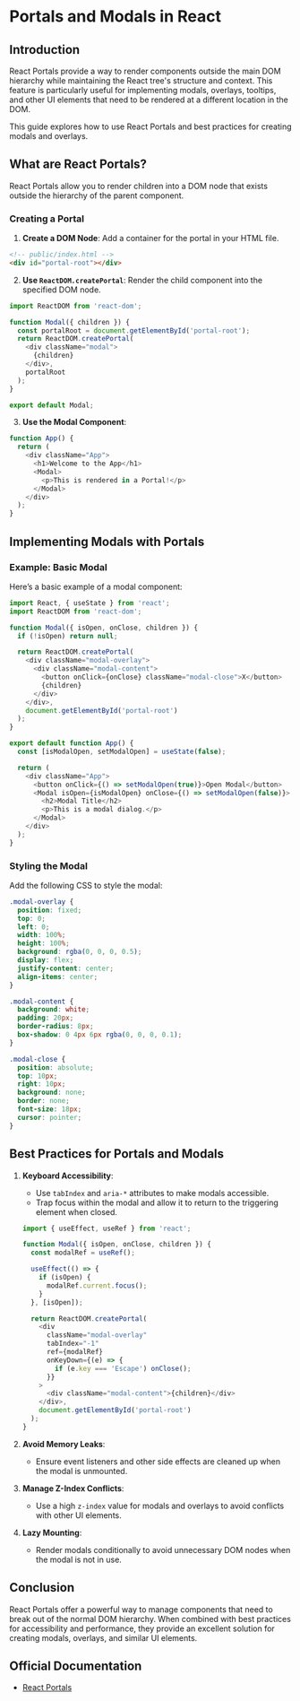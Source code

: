 # Portals and Modals in React

## Introduction

React Portals provide a way to render components outside the main DOM hierarchy while maintaining the React tree's structure and context. This feature is particularly useful for implementing modals, overlays, tooltips, and other UI elements that need to be rendered at a different location in the DOM.

This guide explores how to use React Portals and best practices for creating modals and overlays.

## What are React Portals?

React Portals allow you to render children into a DOM node that exists outside the hierarchy of the parent component.

### Creating a Portal

1. **Create a DOM Node**: Add a container for the portal in your HTML file.

```html
<!-- public/index.html -->
<div id="portal-root"></div>
```

2. **Use `ReactDOM.createPortal`**: Render the child component into the specified DOM node.

```javascript
import ReactDOM from 'react-dom';

function Modal({ children }) {
  const portalRoot = document.getElementById('portal-root');
  return ReactDOM.createPortal(
    <div className="modal">
      {children}
    </div>,
    portalRoot
  );
}

export default Modal;
```

3. **Use the Modal Component**:

```javascript
function App() {
  return (
    <div className="App">
      <h1>Welcome to the App</h1>
      <Modal>
        <p>This is rendered in a Portal!</p>
      </Modal>
    </div>
  );
}
```

## Implementing Modals with Portals

### Example: Basic Modal

Here’s a basic example of a modal component:

```javascript
import React, { useState } from 'react';
import ReactDOM from 'react-dom';

function Modal({ isOpen, onClose, children }) {
  if (!isOpen) return null;

  return ReactDOM.createPortal(
    <div className="modal-overlay">
      <div className="modal-content">
        <button onClick={onClose} className="modal-close">X</button>
        {children}
      </div>
    </div>,
    document.getElementById('portal-root')
  );
}

export default function App() {
  const [isModalOpen, setModalOpen] = useState(false);

  return (
    <div className="App">
      <button onClick={() => setModalOpen(true)}>Open Modal</button>
      <Modal isOpen={isModalOpen} onClose={() => setModalOpen(false)}>
        <h2>Modal Title</h2>
        <p>This is a modal dialog.</p>
      </Modal>
    </div>
  );
}
```

### Styling the Modal

Add the following CSS to style the modal:

```css
.modal-overlay {
  position: fixed;
  top: 0;
  left: 0;
  width: 100%;
  height: 100%;
  background: rgba(0, 0, 0, 0.5);
  display: flex;
  justify-content: center;
  align-items: center;
}

.modal-content {
  background: white;
  padding: 20px;
  border-radius: 8px;
  box-shadow: 0 4px 6px rgba(0, 0, 0, 0.1);
}

.modal-close {
  position: absolute;
  top: 10px;
  right: 10px;
  background: none;
  border: none;
  font-size: 18px;
  cursor: pointer;
}
```

## Best Practices for Portals and Modals

1. **Keyboard Accessibility**:
   - Use `tabIndex` and `aria-*` attributes to make modals accessible.
   - Trap focus within the modal and allow it to return to the triggering element when closed.

   ```javascript
   import { useEffect, useRef } from 'react';

   function Modal({ isOpen, onClose, children }) {
     const modalRef = useRef();

     useEffect(() => {
       if (isOpen) {
         modalRef.current.focus();
       }
     }, [isOpen]);

     return ReactDOM.createPortal(
       <div
         className="modal-overlay"
         tabIndex="-1"
         ref={modalRef}
         onKeyDown={(e) => {
           if (e.key === 'Escape') onClose();
         }}
       >
         <div className="modal-content">{children}</div>
       </div>,
       document.getElementById('portal-root')
     );
   }
   ```

2. **Avoid Memory Leaks**:
   - Ensure event listeners and other side effects are cleaned up when the modal is unmounted.

3. **Manage Z-Index Conflicts**:
   - Use a high `z-index` value for modals and overlays to avoid conflicts with other UI elements.

4. **Lazy Mounting**:
   - Render modals conditionally to avoid unnecessary DOM nodes when the modal is not in use.

## Conclusion

React Portals offer a powerful way to manage components that need to break out of the normal DOM hierarchy. When combined with best practices for accessibility and performance, they provide an excellent solution for creating modals, overlays, and similar UI elements.

## Official Documentation

- [React Portals](https://react.dev/reference/react-dom/createPortal)

